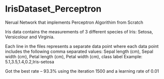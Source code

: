 # IrisDataset_Perceptron
Nerual Network that implements Perceptron Algorithim from Scratch

Iris data contains the measurements of 3 different species of Iris: Setosa, Versicolour and Virginia.

Each line in the files represents a separate data point where each data point includes the following comma separated values:
Sepal length (cm), Sepal width (cm), Petal length (cm), Petal width (cm), class label
Example: 5.1,3.5,1.4,0.2,Iris-setosa

Got the best rate – 93.3% using the iteration 1500 and a learning rate of 0.01
